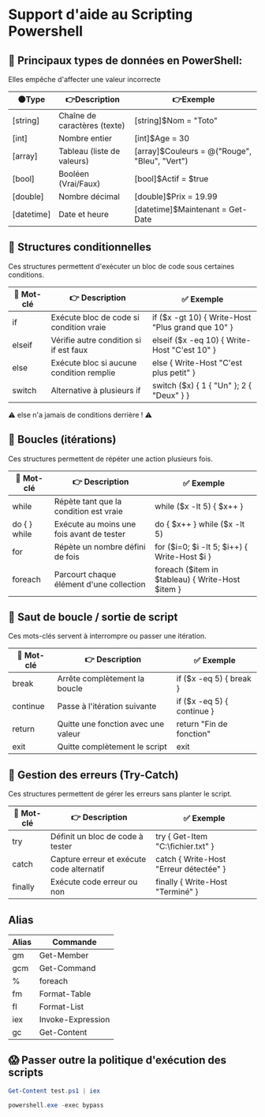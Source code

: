 # Support d'aide au Scripting Powershell


## 📌 Principaux types de données en PowerShell:

Elles empêche d'affecter une valeur incorrecte

| 🟠Type | 👉Description | 👉Exemple |
| --------| -------- | ------------ | 
| [string] |	Chaîne de caractères (texte) | [string]$Nom = "Toto" |
| [int]	| 	Nombre entier			| 	[int]$Age = 30
| [array]	| 	Tableau (liste de valeurs)	| 	[array]$Couleurs = @("Rouge", "Bleu", "Vert")
| [bool]	| 	Booléen (Vrai/Faux)		| 	[bool]$Actif = $true
| [double] | 	Nombre décimal		| 		[double]$Prix = 19.99
| [datetime] | 	Date et heure		| 		[datetime]$Maintenant = Get-Date


## 📌 Structures conditionnelles

Ces structures permettent d'exécuter un bloc de code sous certaines conditions.

| 🔧 Mot-clé | 👉 Description                                | ✅ Exemple |
|-----------|-----------------------------------------------|------------|
| if        | Exécute bloc de code si condition vraie       | if ($x -gt 10) { Write-Host "Plus grand que 10" } |
| elseif    | Vérifie autre condition si if est faux        | elseif ($x -eq 10) { Write-Host "C'est 10" } |
| else      | Exécute bloc si aucune condition remplie      | else { Write-Host "C'est plus petit" } |
| switch    | Alternative à plusieurs if                    | switch ($x) { 1 { "Un" }; 2 { "Deux" } } |

⚠️ else n'a jamais de conditions derrière ! ⚠️

## 🔄 Boucles (itérations)

Ces structures permettent de répéter une action plusieurs fois.

| 🔧 Mot-clé     | 👉 Description                                | ✅ Exemple |
|---------------|-----------------------------------------------|------------|
| while         | Répète tant que la condition est vraie        | while ($x -lt 5) { $x++ } |
| do { } while  | Exécute au moins une fois avant de tester     | do { $x++ } while ($x -lt 5) |
| for           | Répète un nombre défini de fois               | for ($i=0; $i -lt 5; $i++) { Write-Host $i } |
| foreach       | Parcourt chaque élément d'une collection      | foreach ($item in $tableau) { Write-Host $item } |


## 🔁 Saut de boucle / sortie de script

Ces mots-clés servent à interrompre ou passer une itération.

| 🔧 Mot-clé | 👉 Description                            | ✅ Exemple |
|-----------|-------------------------------------------|------------|
| break     | Arrête complètement la boucle             | if ($x -eq 5) { break } |
| continue  | Passe à l'itération suivante              | if ($x -eq 5) { continue } |
| return    | Quitte une fonction avec une valeur       | return "Fin de fonction" |
| exit      | Quitte complètement le script             | exit |


## 🛑 Gestion des erreurs (Try-Catch)

Ces structures permettent de gérer les erreurs sans planter le script.

| 🔧 Mot-clé | 👉 Description                                | ✅ Exemple |
|-----------|-----------------------------------------------|------------|
| try       | Définit un bloc de code à tester              | try { Get-Item "C:\fichier.txt" } |
| catch     | Capture erreur et exécute code alternatif     | catch { Write-Host "Erreur détectée" } |
| finally   | Exécute code  erreur ou non                   | finally { Write-Host "Terminé" } |


## Alias

| Alias | Commande| 
| -----| -------- |  
| gm	| Get-Member | 
| gcm 	| Get-Command | 
| %  	| foreach | 
| fm	| Format-Table | 
| fl 	| Format-List | 
| iex 	| Invoke-Expression | 
| gc	| Get-Content | 


## 😱 Passer outre la politique d'exécution des scripts 
```powershell
Get-Content test.ps1 | iex
```
```powershell
powershell.exe -exec bypass
```




